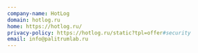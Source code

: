 ```yaml
---
company-name: HotLog
domain: hotlog.ru
home: https://hotlog.ru/
privacy-policy: https://hotlog.ru/static?tpl=offer#security
email: info@palitrumlab.ru
---
```




